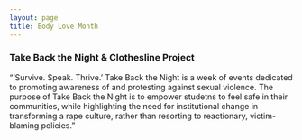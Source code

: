 ```yaml
---
layout: page
title: Body Love Month
---
```


### Take Back the Night & Clothesline Project

“‘Survive. Speak. Thrive.’ Take Back the Night is a week of events dedicated to promoting awareness 
of and protesting against sexual violence. The purpose of Take Back the Night is to empower studetns 
to feel safe in their communities, while highlighting the need for institutional change in transforming a rape culture, 
rather than resorting to reactionary, victim-blaming policies.”

